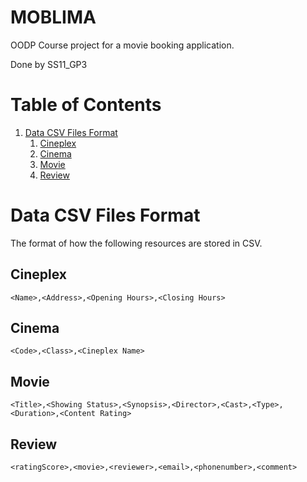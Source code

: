 # MOBLIMA
OODP Course project for a movie booking application.

Done by SS11_GP3

# Table of Contents

1.  [Data CSV Files Format](#orgc5c4c26)
    1.  [Cineplex](#orgea1e4e2)
    2.  [Cinema](#orga1115ab)
    3.  [Movie](#org8075385)
    4.  [Review](#org8015385)

<a id="orgc5c4c26"></a>

# Data CSV Files Format
The format of how the following resources are stored in CSV.

<a id="orgea1e4e2"></a>

## Cineplex

```
<Name>,<Address>,<Opening Hours>,<Closing Hours>
```

<a id="orga1115ab"></a>

## Cinema

```
<Code>,<Class>,<Cineplex Name>
```

<a id="org8075385"></a>

## Movie

```
<Title>,<Showing Status>,<Synopsis>,<Director>,<Cast>,<Type>,<Duration>,<Content Rating>
```

<a id="org8015385"></a>

## Review

```
<ratingScore>,<movie>,<reviewer>,<email>,<phonenumber>,<comment>
```